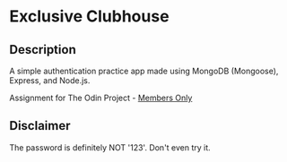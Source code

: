 # Exclusive Clubhouse

## Description

A simple authentication practice app made using MongoDB (Mongoose), Express, and Node.js.

Assignment for The Odin Project - [Members Only](https://www.theodinproject.com/lessons/nodejs-members-only)

## Disclaimer

The password is definitely NOT '123'. Don't even try it.
